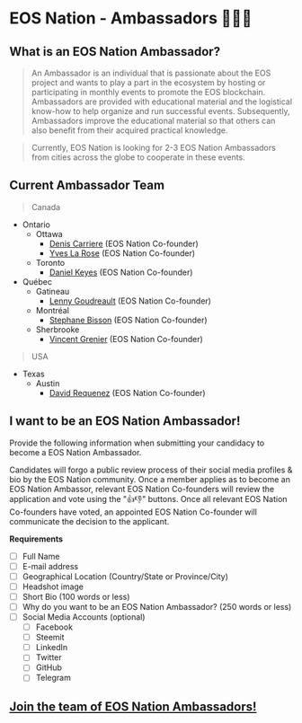 # EOS Nation - Ambassadors 👨‍👧‍👦

## What is an EOS Nation Ambassador?

> An Ambassador is an individual that is passionate about the EOS project and wants to play a part in the ecosystem by hosting or participating in monthly events to promote the EOS blockchain. Ambassadors are provided with educational material and the logistical know-how to help organize and run successful events. Subsequently, Ambassadors improve the educational material so that others can also benefit from their acquired practical knowledge.


> Currently, EOS Nation is looking for 2-3 EOS Nation Ambassadors from cities across the globe to cooperate in these events.



 
## Current Ambassador Team

> Canada
  - Ontario
    - Ottawa
      - [Denis Carriere](members.md#denis-carriere) (EOS Nation Co-founder)
      - [Yves La Rose](members.md#yves-la-rose) (EOS Nation Co-founder)
    - Toronto
      - [Daniel Keyes](members.md#daniel-keyes) (EOS Nation Co-founder)
  - Québec
    - Gatineau 
      - [Lenny Goudreault](members.md#lenny-goudreault) (EOS Nation Co-founder)
    - Montréal
      - [Stephane Bisson](members.md#stephane-bisson) (EOS Nation Co-founder)
    - Sherbrooke
      - [Vincent Grenier](members.md#vincent-grenier) (EOS Nation Co-founder)
> USA
  - Texas
    - Austin
      - [David Requenez](members.md#david-requenez) (EOS Nation Co-founder)


## I want to be an EOS Nation Ambassador!

Provide the following information when submitting your candidacy to become a EOS Nation Ambassador.

Candidates will forgo a public review process of their social media profiles & bio by the EOS Nation community. Once a member applies as to become an EOS Nation Ambassor, relevant EOS Nation Co-founders will review the application and vote using the "👍👎" buttons. Once all relevant EOS Nation Co-founders have voted, an appointed EOS Nation Co-founder will communicate the decision to the applicant.

**Requirements**

- [ ] Full Name
- [ ] E-mail address
- [ ] Geographical Location (Country/State or Province/City)
- [ ] Headshot image
- [ ] Short Bio (100 words or less)
- [ ] Why do you want to be an EOS Nation Ambassador? (250 words or less)
- [ ] Social Media Accounts (optional)
  - [ ] Facebook
  - [ ] Steemit
  - [ ] LinkedIn
  - [ ] Twitter
  - [ ] GitHub
  - [ ] Telegram
  
## **[Join the team of EOS Nation Ambassadors!](https://github.com/EOS-Nation/Ambassadors/issues/new)**
